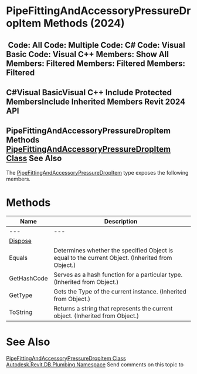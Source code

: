 # PipeFittingAndAccessoryPressureDropItem Methods (2024)

﻿
 Code: All Code: Multiple Code: C# Code: Visual Basic Code: Visual C++  Members: Show All Members: Filtered Members: Filtered Members: Filtered   
---  
C#Visual BasicVisual C++
Include Protected MembersInclude Inherited Members
Revit 2024 API  
---  
PipeFittingAndAccessoryPressureDropItem Methods  
[PipeFittingAndAccessoryPressureDropItem Class](5fb04b00-61d7-d8d6-cf12-e30ad04ea3e7.md "PipeFittingAndAccessoryPressureDropItem Class") See Also  
---  
The [PipeFittingAndAccessoryPressureDropItem](5fb04b00-61d7-d8d6-cf12-e30ad04ea3e7.md "PipeFittingAndAccessoryPressureDropItem Class") type exposes the following members.
# Methods
| Name | Description |
| --- | --- |
| --- | --- | --- |
| [Dispose](f8904fba-6518-b346-51c3-03be73bbaac7.md "Dispose Method") |
| Equals | Determines whether the specified Object is equal to the current Object. (Inherited from Object.) |
| GetHashCode | Serves as a hash function for a particular type.  (Inherited from Object.) |
| GetType | Gets the Type of the current instance. (Inherited from Object.) |
| ToString | Returns a string that represents the current object. (Inherited from Object.) |

# See Also
[PipeFittingAndAccessoryPressureDropItem Class](5fb04b00-61d7-d8d6-cf12-e30ad04ea3e7.md "PipeFittingAndAccessoryPressureDropItem Class")
[Autodesk.Revit.DB.Plumbing Namespace](cc553597-37c2-fcd9-6025-d904c129c80a.md "Autodesk.Revit.DB.Plumbing Namespace")
Send comments on this topic to 